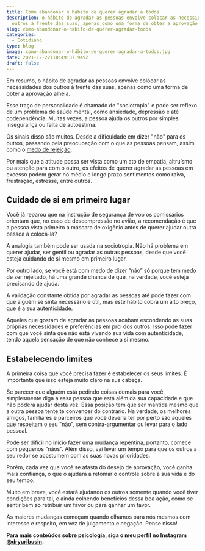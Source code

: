```yaml
---
title: Como abandonar o hábito de querer agradar a todos
description: o hábito de agradar as pessoas envolve colocar as necessidades dos
  outros à frente das suas, apenas como uma forma de obter a aprovação alheia.
slug: como-abandonar-o-habito-de-querer-agradar-todos
categories:
  - Cotidiano
type: blog
image: como-abandonar-o-hábito-de-querer-agradar-a-todos.jpg
date: 2021-12-22T10:49:37.949Z
draft: false
---
```


Em resumo, o hábito de agradar as pessoas envolve colocar as necessidades dos outros à frente das suas, apenas como uma forma de obter a aprovação alheia.

Esse traço de personalidade é chamado de "sociotropia" e pode ser reflexo de um problema de saúde mental, como ansiedade, depressão e até codependência. Muitas vezes, a pessoa ajuda os outros por simples insegurança ou falta de autoestima.

Os sinais disso são muitos. Desde a dificuldade em dizer "não" para os outros, passando pela preocupação com o que as pessoas pensam, assim como o [medo de rejeição](https://yuribusin.com.br/medo-rejeicao-abandono/).

Por mais que a atitude possa ser vista como um ato de empatia, altruísmo ou atenção para com o outro, os efeitos de querer agradar as pessoas em excesso podem gerar no médio e longo prazo sentimentos como raiva, frustração, estresse, entre outros.

## Cuidado de si em primeiro lugar

Você já reparou que na instrução de segurança de voo os comissários orientam que, no caso de descompressão no avião, a recomendação é que a pessoa vista primeiro a máscara de oxigênio antes de querer ajudar outra pessoa a colocá-la?

A analogia também pode ser usada na sociotropia. Não há problema em querer ajudar, ser gentil ou agradar as outras pessoas, desde que você esteja cuidando de si mesmo em primeiro lugar.

Por outro lado, se você está com medo de dizer “não” só porque tem medo de ser rejeitado, há uma grande chance de que, na verdade, você esteja precisando de ajuda.

A validação constante obtida por agradar as pessoas até pode fazer com que alguém se sinta necessário e útil, mas este hábito cobra um alto preço, que é a sua autenticidade.

Aqueles que gostam de agradar as pessoas acabam escondendo as suas próprias necessidades e preferências em prol dos outros. Isso pode fazer com que você sinta que não está vivendo sua vida com autenticidade, tendo aquela sensação de que não conhece a si mesmo.

## Estabelecendo limites

A primeira coisa que você precisa fazer é estabelecer os seus limites. É importante que isso esteja muito claro na sua cabeça.

Se parecer que alguém está pedindo coisas demais para você, simplesmente diga a essa pessoa que está além da sua capacidade e que não poderá ajudar desta vez. Essa posição tem que ser mantida mesmo que a outra pessoa tente te convencer do contrário. Na verdade, os melhores amigos, familiares e parceiros que você deveria ter por perto são aqueles que respeitam o seu "não", sem contra-argumentar ou levar para o lado pessoal.

Pode ser difícil no início fazer uma mudança repentina, portanto, comece com pequenos “nãos”. Além disso, vai levar um tempo para que os outros a seu redor se acostumem com as suas novas prioridades.

Porém, cada vez que você se afasta do desejo de aprovação, você ganha mais confiança, o que o ajudará a retomar o controle sobre a sua vida e do seu tempo.

Muito em breve, você estará ajudando os outros somente quando você tiver condições para tal, e ainda colhendo benefícios dessa boa ação, como se sentir bem ao retribuir um favor ou para ganhar um favor.

As maiores mudanças começam quando olhamos para nós mesmos com interesse e respeito, em vez de julgamento e negação. Pense nisso!

**Para mais conteúdos sobre psicologia, siga o meu perfil no Instagram [@dryuribusin](https://www.instagram.com/dryuribusin/).**
